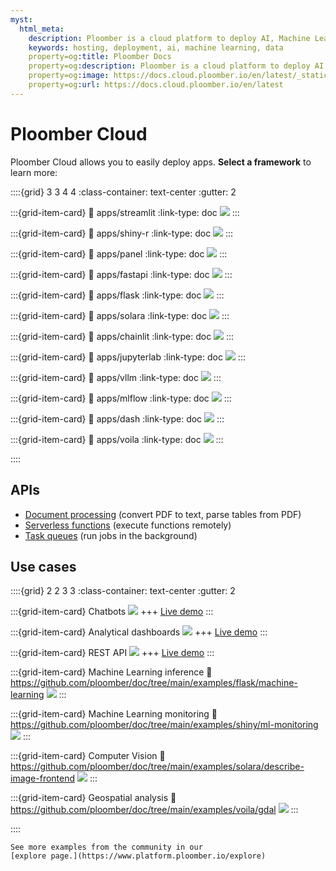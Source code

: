 ```yaml
---
myst:
  html_meta:
    description: Ploomber is a cloud platform to deploy AI, Machine Learning and data applications. Deploy with drag and drop, or via Git.
    keywords: hosting, deployment, ai, machine learning, data
    property=og:title: Ploomber Docs
    property=og:description: Ploomber is a cloud platform to deploy AI, Machine Learning and data applications. Deploy with drag and drop, or via Git.
    property=og:image: https://docs.cloud.ploomber.io/en/latest/_static/opengraph-images-root.png
    property=og:url: https://docs.cloud.ploomber.io/en/latest
---
```



# Ploomber Cloud

Ploomber Cloud allows you to easily deploy apps. **Select a framework** to learn more:


::::{grid} 3 3 4 4
:class-container: text-center
:gutter: 2

:::{grid-item-card}
:link: apps/streamlit
:link-type: doc
![](static/logos/streamlit-logo.png)
:::

:::{grid-item-card}
:link: apps/shiny-r
:link-type: doc
![](static/logos/shiny-r-logo.png)
:::


:::{grid-item-card}
:link: apps/panel
:link-type: doc
![](static/logos/panel-logo.png)
:::

:::{grid-item-card}
:link: apps/fastapi
:link-type: doc
![](static/logos/fastapi-logo.png)
:::


:::{grid-item-card}
:link: apps/flask
:link-type: doc
![](static/logos/flask-logo.png)
:::

:::{grid-item-card}
:link: apps/solara
:link-type: doc
![](static/logos/solara-logo.png)
:::

:::{grid-item-card}
:link: apps/chainlit
:link-type: doc
![](static/logos/chainlit-logo.png)
:::

:::{grid-item-card}
:link: apps/jupyterlab
:link-type: doc
![](static/logos/jupyterlab-logo.png)
:::


:::{grid-item-card}
:link: apps/vllm
:link-type: doc
![](static/logos/vllm-logo.png)
:::

:::{grid-item-card}
:link: apps/mlflow
:link-type: doc
![](static/logos/mlflow-logo.png)
:::


:::{grid-item-card}
:link: apps/dash
:link-type: doc
![](static/logos/dash-logo.png)
:::


:::{grid-item-card}
:link: apps/voila
:link-type: doc
![](static/logos/voila-logo.png)
:::

::::

## APIs


- [Document processing](features/document-processing.md) (convert PDF to text, parse tables from PDF)
- [Serverless functions](features/serverless-fns.md) (execute functions remotely)
- [Task queues](task-queues) (run jobs in the background)


## Use cases

::::{grid} 2 2 3 3
:class-container: text-center
:gutter: 2


:::{grid-item-card} Chatbots
[![](../examples/panel/book-recommender/screenshot.webp)](https://github.com/ploomber/doc/tree/main/examples/panel/book-recommender)
+++
[Live demo](https://gentle-frost-8296.ploomberapp.io)
:::

:::{grid-item-card} Analytical dashboards
[![](../examples/dash/clinical-analytics/screenshot.webp)](https://github.com/ploomber/doc/tree/main/examples/dash/clinical-analytics)
+++
[Live demo](https://delicate-cake-9107.ploomberapp.io)
:::

:::{grid-item-card} REST API
[![](../examples/flask/login/screenshot.webp)](https://github.com/ploomber/doc/tree/main/examples/flask/login)
+++
[Live demo](https://empty-haze-3369.ploomberapp.io)
:::

:::{grid-item-card} Machine Learning inference
:link: https://github.com/ploomber/doc/tree/main/examples/flask/machine-learning
![](../examples/flask/machine-learning/screenshot.webp)
:::

:::{grid-item-card} Machine Learning monitoring
:link: https://github.com/ploomber/doc/tree/main/examples/shiny/ml-monitoring
![](../examples/shiny/ml-monitoring/screenshot.webp)
:::

:::{grid-item-card} Computer Vision
:link: https://github.com/ploomber/doc/tree/main/examples/solara/describe-image-frontend
![](../examples/solara/describe-image-frontend/screenshot.webp)
:::

:::{grid-item-card} Geospatial analysis
:link: https://github.com/ploomber/doc/tree/main/examples/voila/gdal
![](../examples/voila/gdal/screenshot.webp)
:::


::::

```{tip}
See more examples from the community in our
[explore page.](https://www.platform.ploomber.io/explore)
```

